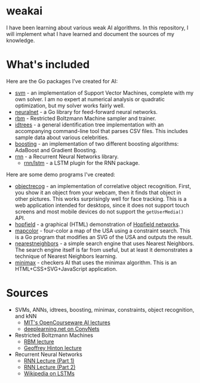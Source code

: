 # weakai

I have been learning about various weak AI algorithms. In this repository, I will implement what I have learned and document the sources of my knowledge.

# What's included

Here are the Go packages I've created for AI:

 * [svm](svm) - an implementation of Support Vector Machines, complete with my own solver. I am no expert at numerical analysis or quadratic optimization, but my solver works fairly well.
 * [neuralnet](neuralnet) - a Go library for feed-forward neural networks.
 * [rbm](rbm) - Restricted Boltzmann Machine sampler and trainer.
 * [idtrees](idtrees) - a general identification tree implementation with an accompanying command-line tool that parses CSV files. This includes sample data about various celebrities.
 * [boosting](boosting) - an implementation of two different boosting algorithms: AdaBoost and Gradient Boosting.
 * [rnn](rnn) - a Recurrent Neural Networks library.
   * [rnn/lstm](rnn/lstm) - a LSTM plugin for the RNN package.

Here are some demo programs I've created:

 * [objectrecog](demos/objectrecog) - an implementation of correlative object recognition. First, you show it an object from your webcam, then it finds that object in other pictures. This works surprisingly well for face tracking. This is a web application intended for desktops, since it does not support touch screens and most mobile devices do not support the `getUserMedia()` API.
 * [hopfield](demos/hopfield) - a graphical (HTML) demonstration of [Hopfield networks](https://en.wikipedia.org/wiki/Hopfield_network).
 * [mapcolor](demos/mapcolor) - four-color a map of the USA using a constraint search. This is a Go program that modifies an SVG of the USA and outputs the result.
 * [nearestneighbors](demos/nearestneighbors) - a simple search engine that uses Nearest Neighbors. The search engine itself is far from useful, but at least it demonstrates a technique of Nearest Neighbors learning.
 * [minimax](demos/minimax) - checkers AI that uses the minimax algorithm. This is an HTML+CSS+SVG+JavaScript application.

# Sources

 * SVMs, ANNs, idtrees, boosting, minimax, constraints, object recognition, and kNN
   * [MIT's OpenCourseware AI lectures](http://ocw.mit.edu/courses/electrical-engineering-and-computer-science/6-034-artificial-intelligence-fall-2010/)
   * [deeplearning.net on ConvNets](http://deeplearning.net/tutorial/lenet.html#lenet)
 * Restricted Boltzmann Machines
   * [RBM lecture](https://www.youtube.com/watch?v=FJ0z3Ubagt4)
   * [Geoffrey Hinton lecture](https://www.youtube.com/watch?v=tt-PQNstYp4)
 * Recurrent Neural Networks
   * [RNN Lecture (Part 1)](https://www.youtube.com/watch?v=AvyhbrQptHk)
   * [RNN Lecture (Part 2)](https://www.youtube.com/watch?v=EAt9_4IhC7s)
   * [Wikipedia on LSTMs](https://en.wikipedia.org/wiki/Long_short-term_memory)

